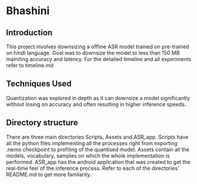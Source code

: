 # Bhashini 

## Introduction 

This project involves downsizing a offline ASR model trained on pre-trained on hindi language. Goal was to downsize the model to less than 150 MB mainiting accuracy and latency. For the detailed timeline and all experiments refer to timeline.md

## Techniques Used

Quantization was explored in depth as it can downsize a model significantly without losing on accuracy and often resulting in higher inference speeds.

## Directory structure

There are three main directories Scripts, Assets and ASR_app. Scripts have all the python files implementing all the processes right from exporting .nemo checkpoint to profiling of the quantised model. Assets contain all the models, vocabulary, samples on which the whole implementation is performed. ASR_app has the android application that was created to get the real-time feel of the inference process. Refer to each of the directories' README.md to get more familarity.